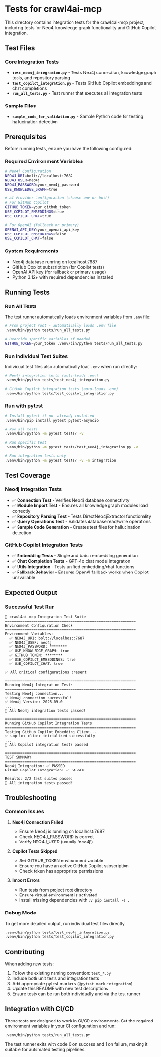 # Tests for crawl4ai-mcp

This directory contains integration tests for the crawl4ai-mcp project, including tests for Neo4j knowledge graph functionality and GitHub Copilot integration.

## Test Files

### Core Integration Tests

- **`test_neo4j_integration.py`** - Tests Neo4j connection, knowledge graph tools, and repository parsing
- **`test_copilot_integration.py`** - Tests GitHub Copilot embeddings and chat completions
- **`run_all_tests.py`** - Test runner that executes all integration tests

### Sample Files

- **`sample_code_for_validation.py`** - Sample Python code for testing hallucination detection

## Prerequisites

Before running tests, ensure you have the following configured:

### Required Environment Variables

```bash
# Neo4j Configuration
NEO4J_URI=bolt://localhost:7687
NEO4J_USER=neo4j
NEO4J_PASSWORD=your_neo4j_password
USE_KNOWLEDGE_GRAPH=true

# AI Provider Configuration (choose one or both)
# For GitHub Copilot
GITHUB_TOKEN=your_github_token
USE_COPILOT_EMBEDDINGS=true
USE_COPILOT_CHAT=true

# For OpenAI (fallback or primary)
OPENAI_API_KEY=your_openai_api_key
USE_COPILOT_EMBEDDINGS=false
USE_COPILOT_CHAT=false
```

### System Requirements

- Neo4j database running on localhost:7687
- GitHub Copilot subscription (for Copilot tests)
- OpenAI API key (for fallback or primary usage)
- Python 3.12+ with required dependencies installed

## Running Tests

### Run All Tests

The test runner automatically loads environment variables from `.env` file:

```bash
# From project root - automatically loads .env file
.venv/bin/python tests/run_all_tests.py

# Override specific variables if needed
GITHUB_TOKEN=your_token .venv/bin/python tests/run_all_tests.py
```

### Run Individual Test Suites

Individual test files also automatically load `.env` when run directly:

```bash
# Neo4j integration tests (auto-loads .env)
.venv/bin/python tests/test_neo4j_integration.py

# GitHub Copilot integration tests (auto-loads .env)
.venv/bin/python tests/test_copilot_integration.py
```

### Run with pytest

```bash
# Install pytest if not already installed
.venv/bin/pip install pytest pytest-asyncio

# Run all tests
.venv/bin/python -m pytest tests/ -v

# Run specific test
.venv/bin/python -m pytest tests/test_neo4j_integration.py -v

# Run integration tests only
.venv/bin/python -m pytest tests/ -v -m integration
```

## Test Coverage

### Neo4j Integration Tests

- ✅ **Connection Test** - Verifies Neo4j database connectivity
- ✅ **Module Import Test** - Ensures all knowledge graph modules load correctly
- ✅ **Repository Parsing Test** - Tests DirectNeo4jExtractor functionality
- ✅ **Query Operations Test** - Validates database read/write operations
- ✅ **Sample Code Generation** - Creates test files for hallucination detection

### GitHub Copilot Integration Tests

- ✅ **Embedding Tests** - Single and batch embedding generation
- ✅ **Chat Completion Tests** - GPT-4o chat model integration
- ✅ **Utils Integration** - Tests unified embedding/chat functions
- ✅ **Fallback Behavior** - Ensures OpenAI fallback works when Copilot unavailable

## Expected Output

### Successful Test Run

```
🚀 crawl4ai-mcp Integration Test Suite
============================================================
Environment Configuration Check
============================================================
Environment Variables:
  ✅ NEO4J_URI: bolt://localhost:7687
  ✅ NEO4J_USER: neo4j
  ✅ NEO4J_PASSWORD: ********
  ✅ USE_KNOWLEDGE_GRAPH: true
  ✅ GITHUB_TOKEN: ********
  ✅ USE_COPILOT_EMBEDDINGS: true
  ✅ USE_COPILOT_CHAT: true

✅ All critical configurations present

============================================================
Running Neo4j Integration Tests
============================================================
Testing Neo4j connection...
✅ Neo4j connection successful!
✅ Neo4j Version: 2025.09.0
...
🎉 All Neo4j integration tests passed!

============================================================
Running GitHub Copilot Integration Tests
============================================================
Testing GitHub Copilot Embedding Client...
✅ Copilot client initialized successfully
...
🎉 All Copilot integration tests passed!

============================================================
TEST SUMMARY
============================================================
Neo4j Integration: ✅ PASSED
GitHub Copilot Integration: ✅ PASSED

Results: 2/2 test suites passed
🎉 All integration tests passed!
```

## Troubleshooting

### Common Issues

1. **Neo4j Connection Failed**
   - Ensure Neo4j is running on localhost:7687
   - Check NEO4J_PASSWORD is correct
   - Verify NEO4J_USER (usually 'neo4j')

2. **Copilot Tests Skipped**
   - Set GITHUB_TOKEN environment variable
   - Ensure you have an active GitHub Copilot subscription
   - Check token has appropriate permissions

3. **Import Errors**
   - Run tests from project root directory
   - Ensure virtual environment is activated
   - Install missing dependencies with `uv pip install -e .`

### Debug Mode

To get more detailed output, run individual test files directly:

```bash
.venv/bin/python tests/test_neo4j_integration.py
.venv/bin/python tests/test_copilot_integration.py
```

## Contributing

When adding new tests:

1. Follow the existing naming convention: `test_*.py`
2. Include both unit tests and integration tests
3. Add appropriate pytest markers (`@pytest.mark.integration`)
4. Update this README with new test descriptions
5. Ensure tests can be run both individually and via the test runner

## Integration with CI/CD

These tests are designed to work in CI/CD environments. Set the required environment variables in your CI configuration and run:

```bash
.venv/bin/python tests/run_all_tests.py
```

The test runner exits with code 0 on success and 1 on failure, making it suitable for automated testing pipelines.